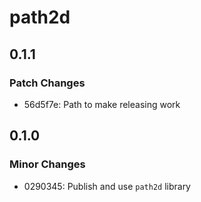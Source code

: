# path2d

## 0.1.1

### Patch Changes

- 56d5f7e: Path to make releasing work

## 0.1.0

### Minor Changes

- 0290345: Publish and use `path2d` library

